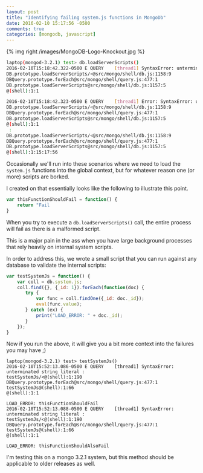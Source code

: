```yaml
---
layout: post
title: "Identifying failing system.js functions in MongoDb"
date: 2016-02-10 15:17:56 -0500
comments: true
categories: [mongodb, javascript]
---
```


{% img right /images/MongoDB-Logo-Knockout.jpg %}

``` bash
laptop(mongod-3.2.1) test> db.loadServerScripts()
2016-02-10T15:18:42.322-0500 E QUERY    [thread1] SyntaxError: unterminated string literal :
DB.prototype.loadServerScripts/<@src/mongo/shell/db.js:1158:9
DBQuery.prototype.forEach@src/mongo/shell/query.js:477:1
DB.prototype.loadServerScripts@src/mongo/shell/db.js:1157:5
@(shell):1:1

2016-02-10T15:18:42.323-0500 E QUERY    [thread1] Error: SyntaxError: unterminated string literal :
DB.prototype.loadServerScripts/<@src/mongo/shell/db.js:1158:9
DBQuery.prototype.forEach@src/mongo/shell/query.js:477:1
DB.prototype.loadServerScripts@src/mongo/shell/db.js:1157:5
@(shell):1:1
 :
DB.prototype.loadServerScripts/<@src/mongo/shell/db.js:1158:9
DBQuery.prototype.forEach@src/mongo/shell/query.js:477:1
DB.prototype.loadServerScripts@src/mongo/shell/db.js:1157:5
@(shell):1:15:17:56
```

Occasionally we'll run into these scenarios where we need to load the `system.js` functions into the global context, but for whatever reason one (or more) scripts are borked.

I created on that essentially looks like the following to illustrate this point.

``` javascript
var thisFunctionShouldFail = function() {
    return "Fail
}
```

When you try to execute a `db.loadServerScripts()` call, the entire process will fail as there is a malformed script.

This is a major pain in the ass when you have large background processes that rely heavily on internal system scripts.

In order to address this, we wrote a small script that you can run against any database to validate the internal scripts:

``` javascript
var testSystemJs = function() {
    var coll = db.system.js;
    coll.find({}, {_id: 1}).forEach(function(doc) {
       try {
           var func = coll.findOne({_id: doc._id});
           eval(func.value);
       } catch (ex) {
           print("LOAD_ERROR: " + doc._id);       
       }
    });
}
```

Now if you run the above, it will give you a bit more context into the failures you may have ;)

```
laptop(mongod-3.2.1) test> testSystemJs()
2016-02-10T15:52:13.086-0500 E QUERY    [thread1] SyntaxError: unterminated string literal :
testSystemJs/<@(shell):1:190
DBQuery.prototype.forEach@src/mongo/shell/query.js:477:1
testSystemJs@(shell):1:66
@(shell):1:1

LOAD_ERROR: thisFunctionShouldFail
2016-02-10T15:52:13.088-0500 E QUERY    [thread1] SyntaxError: unterminated string literal :
testSystemJs/<@(shell):1:190
DBQuery.prototype.forEach@src/mongo/shell/query.js:477:1
testSystemJs@(shell):1:66
@(shell):1:1

LOAD_ERROR: thisFunctionShouldAlsoFail
```

I'm testing this on a mongo 3.2.1 system, but this method should be applicable to older releases as well.